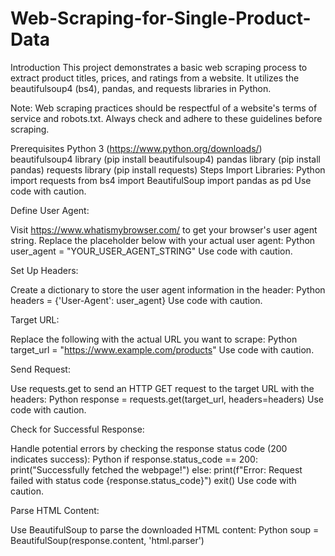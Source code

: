 # Web-Scraping-for-Single-Product-Data
Introduction
This project demonstrates a basic web scraping process to extract product titles, prices, and ratings from a website. It utilizes the beautifulsoup4 (bs4), pandas, and requests libraries in Python.

Note: Web scraping practices should be respectful of a website's terms of service and robots.txt. Always check and adhere to these guidelines before scraping.

Prerequisites
Python 3 (https://www.python.org/downloads/)
beautifulsoup4 library (pip install beautifulsoup4)
pandas library (pip install pandas)
requests library (pip install requests)
Steps
Import Libraries:
Python
import requests
from bs4 import BeautifulSoup
import pandas as pd
Use code with caution.

Define User Agent:

Visit https://www.whatismybrowser.com/ to get your browser's user agent string.
Replace the placeholder below with your actual user agent:
Python
user_agent = "YOUR_USER_AGENT_STRING"
Use code with caution.

Set Up Headers:

Create a dictionary to store the user agent information in the header:
Python
headers = {'User-Agent': user_agent}
Use code with caution.

Target URL:

Replace the following with the actual URL you want to scrape:
Python
target_url = "https://www.example.com/products"
Use code with caution.

Send Request:

Use requests.get to send an HTTP GET request to the target URL with the headers:
Python
response = requests.get(target_url, headers=headers)
Use code with caution.

Check for Successful Response:

Handle potential errors by checking the response status code (200 indicates success):
Python
if response.status_code == 200:
    print("Successfully fetched the webpage!")
else:
    print(f"Error: Request failed with status code {response.status_code}")
    exit()
Use code with caution.

Parse HTML Content:

Use BeautifulSoup to parse the downloaded HTML content:
Python
soup = BeautifulSoup(response.content, 'html.parser')  
